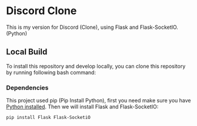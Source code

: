 # Discord Clone
This is my version for Discord (Clone), using Flask and Flask-SocketIO. (Python)

## Local Build
To install this repository and develop locally, you can clone this repository by running following bash command:

### Dependencies
This project used pip (Pip Install Python), first you need make sure you have [Python installed](https://www.python.org/downloads/). Then we will install Flask and Flask-SocketIO:

```bash
pip install Flask Flask-SocketiO
```